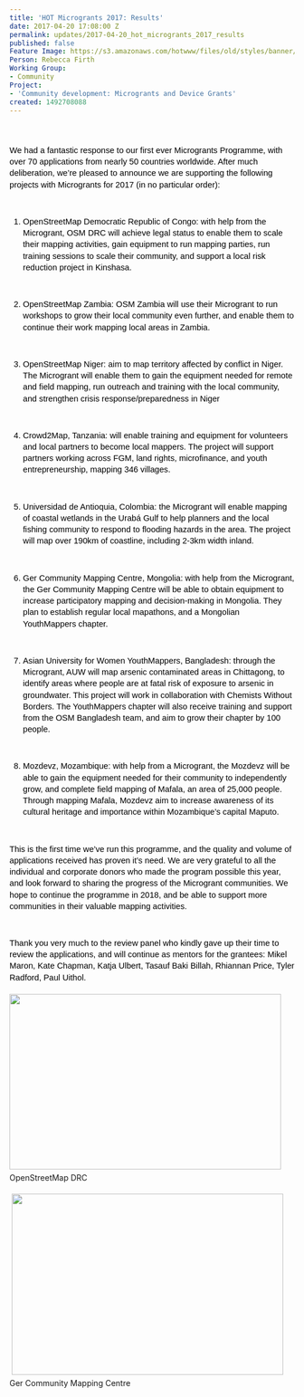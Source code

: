 ```yaml
---
title: 'HOT Microgrants 2017: Results'
date: 2017-04-20 17:08:00 Z
permalink: updates/2017-04-20_hot_microgrants_2017_results
published: false
Feature Image: https://s3.amazonaws.com/hotwww/files/old/styles/banner/public/2017+microgrants_0.png
Person: Rebecca Firth
Working Group:
- Community
Project:
- 'Community development: Microgrants and Device Grants'
created: 1492708088
---
```


<p style="line-height: 1.38; margin-top: 0pt; margin-bottom: 0pt;" dir="ltr">&nbsp;</p><p style="line-height: 1.38; margin-top: 0pt; margin-bottom: 0pt;" dir="ltr">&nbsp;</p><p style="line-height: 1.38; margin-top: 0pt; margin-bottom: 0pt;" dir="ltr"><span style="font-size: 11pt; font-family: Arial; color: #000000; background-color: transparent; font-weight: 400; font-style: normal; font-variant: normal; text-decoration: none; vertical-align: baseline; white-space: pre-wrap;">We had a fantastic response to our first ever Microgrants Programme, with over 70 applications from nearly 50 countries worldwide. After much deliberation, we’re pleased to announce we are supporting the following projects with Microgrants for 2017 (in no particular order):</span></p><p><strong id="docs-internal-guid-e828fe7f-8c54-4e3e-d8ed-6566829a9160" style="font-weight: normal;">&nbsp;</strong></p><ol style="margin-top: 0pt; margin-bottom: 0pt;"><li style="list-style-type: decimal; font-size: 11pt; font-family: Arial; color: #000000; background-color: transparent; font-weight: 400; font-style: normal; font-variant: normal; text-decoration: none; vertical-align: baseline;" dir="ltr"><p style="line-height: 1.38; margin-top: 0pt; margin-bottom: 0pt;" dir="ltr"><span style="font-size: 11pt; font-family: Arial; color: #000000; background-color: transparent; font-weight: 400; font-style: normal; font-variant: normal; text-decoration: none; vertical-align: baseline; white-space: pre-wrap;">OpenStreetMap Democratic Republic of Congo: with help from the Microgrant, OSM DRC will achieve legal status to enable them to scale their mapping activities, gain equipment to run mapping parties, run training sessions to scale their community, and support a local risk reduction project in Kinshasa.</span></p></li></ol><p><strong style="font-weight: normal;">&nbsp;</strong></p><ol style="margin-top: 0pt; margin-bottom: 0pt;" start="2"><li style="list-style-type: decimal; font-size: 11pt; font-family: Arial; color: #000000; background-color: transparent; font-weight: 400; font-style: normal; font-variant: normal; text-decoration: none; vertical-align: baseline;" dir="ltr"><p style="line-height: 1.38; margin-top: 0pt; margin-bottom: 0pt;" dir="ltr"><span style="font-size: 11pt; font-family: Arial; color: #000000; background-color: transparent; font-weight: 400; font-style: normal; font-variant: normal; text-decoration: none; vertical-align: baseline; white-space: pre-wrap;">OpenStreetMap Zambia: OSM Zambia will use their Microgrant to run workshops to grow their local community even further, and enable them to continue their work mapping local areas in Zambia.</span></p></li></ol><p><strong style="font-weight: normal;">&nbsp;</strong></p><ol style="margin-top: 0pt; margin-bottom: 0pt;" start="3"><li style="list-style-type: decimal; font-size: 11pt; font-family: Arial; color: #000000; background-color: transparent; font-weight: 400; font-style: normal; font-variant: normal; text-decoration: none; vertical-align: baseline;" dir="ltr"><p style="line-height: 1.38; margin-top: 0pt; margin-bottom: 0pt;" dir="ltr"><span style="font-size: 11pt; font-family: Arial; color: #000000; background-color: transparent; font-weight: 400; font-style: normal; font-variant: normal; text-decoration: none; vertical-align: baseline; white-space: pre-wrap;">OpenStreetMap Niger: aim to map territory affected by conflict in Niger. The Microgrant will enable them to gain the equipment needed for remote and field mapping, run outreach and training with the local community, and strengthen crisis response/preparedness in Niger</span></p></li></ol><p><strong style="font-weight: normal;">&nbsp;</strong></p><ol style="margin-top: 0pt; margin-bottom: 0pt;" start="4"><li style="list-style-type: decimal; font-size: 11pt; font-family: Arial; color: #000000; background-color: transparent; font-weight: 400; font-style: normal; font-variant: normal; text-decoration: none; vertical-align: baseline;" dir="ltr"><p style="line-height: 1.38; margin-top: 0pt; margin-bottom: 0pt;" dir="ltr"><span style="font-size: 11pt; font-family: Arial; color: #000000; background-color: transparent; font-weight: 400; font-style: normal; font-variant: normal; text-decoration: none; vertical-align: baseline; white-space: pre-wrap;">Crowd2Map, Tanzania: will enable training and equipment for volunteers and local partners to become local mappers. The project will support partners working across FGM, land rights, microfinance, and youth entrepreneurship, mapping 346 villages.</span></p></li></ol><p><strong style="font-weight: normal;">&nbsp;</strong></p><ol style="margin-top: 0pt; margin-bottom: 0pt;" start="5"><li style="list-style-type: decimal; font-size: 11pt; font-family: Arial; color: #000000; background-color: transparent; font-weight: 400; font-style: normal; font-variant: normal; text-decoration: none; vertical-align: baseline;" dir="ltr"><p style="line-height: 1.38; margin-top: 0pt; margin-bottom: 0pt;" dir="ltr"><span style="font-size: 11pt; font-family: Arial; color: #000000; background-color: transparent; font-weight: 400; font-style: normal; font-variant: normal; text-decoration: none; vertical-align: baseline; white-space: pre-wrap;">Universidad de Antioquia, Colombia: the Microgrant will enable mapping of coastal wetlands in the Urabá Gulf to help planners and the local fishing community to respond to flooding hazards in the area. The project will map over 190km of coastline, including 2-3km width inland.</span></p></li></ol><p><strong style="font-weight: normal;">&nbsp;</strong></p><ol style="margin-top: 0pt; margin-bottom: 0pt;" start="6"><li style="list-style-type: decimal; font-size: 11pt; font-family: Arial; color: #000000; background-color: transparent; font-weight: 400; font-style: normal; font-variant: normal; text-decoration: none; vertical-align: baseline;" dir="ltr"><p style="line-height: 1.38; margin-top: 0pt; margin-bottom: 0pt;" dir="ltr"><span style="font-size: 11pt; font-family: Arial; color: #000000; background-color: transparent; font-weight: 400; font-style: normal; font-variant: normal; text-decoration: none; vertical-align: baseline; white-space: pre-wrap;">Ger Community Mapping Centre, Mongolia: with help from the Microgrant, the Ger Community Mapping Centre will be able to obtain equipment to increase participatory mapping and decision-making in Mongolia. They plan to establish regular local mapathons, and a Mongolian YouthMappers chapter.</span></p></li></ol><p><strong style="font-weight: normal;">&nbsp;</strong></p><ol style="margin-top: 0pt; margin-bottom: 0pt;" start="7"><li style="list-style-type: decimal; font-size: 11pt; font-family: Arial; color: #000000; background-color: transparent; font-weight: 400; font-style: normal; font-variant: normal; text-decoration: none; vertical-align: baseline;" dir="ltr"><p style="line-height: 1.38; margin-top: 0pt; margin-bottom: 0pt;" dir="ltr"><span style="font-size: 11pt; font-family: Arial; color: #000000; background-color: transparent; font-weight: 400; font-style: normal; font-variant: normal; text-decoration: none; vertical-align: baseline; white-space: pre-wrap;">Asian University for Women YouthMappers, Bangladesh: through the Microgrant, AUW will map arsenic contaminated areas in Chittagong, to identify areas where people are at fatal risk of exposure to arsenic in groundwater. This project will work in collaboration with Chemists Without Borders. The YouthMappers chapter will also receive training and support from the OSM Bangladesh team, and aim to grow their chapter by 100 people.</span></p></li></ol><p><strong style="font-weight: normal;">&nbsp;</strong></p><ol style="margin-top: 0pt; margin-bottom: 0pt;" start="8"><li style="list-style-type: decimal; font-size: 11pt; font-family: Arial; color: #000000; background-color: transparent; font-weight: 400; font-style: normal; font-variant: normal; text-decoration: none; vertical-align: baseline;" dir="ltr"><p style="line-height: 1.38; margin-top: 0pt; margin-bottom: 0pt;" dir="ltr"><span style="font-size: 11pt; font-family: Arial; color: #000000; background-color: transparent; font-weight: 400; font-style: normal; font-variant: normal; text-decoration: none; vertical-align: baseline; white-space: pre-wrap;">Mozdevz, Mozambique: with help from a Microgrant, the Mozdevz will be able to gain the equipment needed for their community to independently grow, and complete field mapping of Mafala, an area of 25,000 people. Through mapping Mafala, Mozdevz aim to increase awareness of its cultural heritage and importance within Mozambique’s capital Maputo.</span></p></li></ol><p><strong style="font-weight: normal;">&nbsp;</strong></p><p style="line-height: 1.38; margin-top: 0pt; margin-bottom: 0pt;" dir="ltr"><span style="font-size: 11pt; font-family: Arial; color: #000000; background-color: transparent; font-weight: 400; font-style: normal; font-variant: normal; text-decoration: none; vertical-align: baseline; white-space: pre-wrap;">This is the first time we’ve run this programme, and the quality and volume of applications received has proven it’s need. We are very grateful to all the individual and corporate donors who made the program possible this year, and look forward to sharing the progress of the Microgrant communities. We hope to continue the programme in 2018, and be able to support more communities in their valuable mapping activities. </span></p><p><span style="font-weight: normal;">&nbsp;</span></p><p style="line-height: 1.38; margin-top: 0pt; margin-bottom: 0pt;" dir="ltr"><span style="font-size: 11pt; font-family: Arial; color: #000000; background-color: transparent; font-weight: 400; font-style: normal; font-variant: normal; text-decoration: none; vertical-align: baseline; white-space: pre-wrap;">Thank you very much to the review panel who kindly gave up their time to review the applications, and will continue as mentors for the grantees: Mikel Maron, Kate Chapman, Katja Ulbert, Tasauf Baki Billah, Rhiannan Price, Tyler Radford, Paul Uithol.</span></p><p style="line-height: 1.38; margin-top: 0pt; margin-bottom: 0pt;" dir="ltr">&nbsp;</p><p style="line-height: 1.38; margin-top: 0pt; margin-bottom: 0pt;" dir="ltr"><img class="image-large" src="https://s3.amazonaws.com/hotwww/files/old/styles/large/public/Screen%20Shot%202017-05-09%20at%2017.37.42.png?itok=UUgHjchn" alt="" style="width:480px;height:310px">&nbsp;</p><p style="line-height: 1.38; margin-top: 0pt; margin-bottom: 0pt;" dir="ltr">OpenStreetMap DRC</p><p style="line-height: 1.38; margin-top: 0pt; margin-bottom: 0pt;" dir="ltr">&nbsp;</p><p style="line-height: 1.38; margin-top: 0pt; margin-bottom: 0pt;" dir="ltr">&nbsp;<img class="image-large" src="https://s3.amazonaws.com/hotwww/files/old/styles/large/public/BM2017%20034_109_colour_blog.jpg?itok=s3OQ31Kc" alt="" style="width:480px;height:320px"></p><p style="line-height: 1.38; margin-top: 0pt; margin-bottom: 0pt;" dir="ltr">Ger Community Mapping Centre</p><p style="line-height: 1.38; margin-top: 0pt; margin-bottom: 0pt;" dir="ltr">&nbsp;</p>
